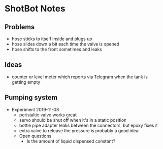 ShotBot Notes
=============

## Problems
* hose sticks to itself inside and plugs up
* hose slides down a bit each time the valve is opened
* hose shifts to the front sometimes and leaks

## Ideas
* counter or level meter which reports via Telegram when the tank
  is getting empty

## Pumping system
* Experiment 2019-11-08
  * peristaltic valve works great
  * servo should be shut off when it's in a static position
  * bottle pipe adapter leaks between the connectors, but epoxy fixes it
  * extra valve to release the pressure is probably a good idea
  * Open questions
    * Is the amount of liquid dispensed constant?

